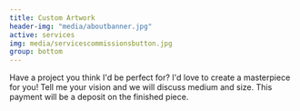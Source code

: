 ```yaml
---
title: Custom Artwork
header-img: "media/aboutbanner.jpg"
active: services
img: media/servicescommissionsbutton.jpg
group: bottom
---
```

Have a project you think I'd be perfect for? I'd love to create a masterpiece for you! Tell me your vision and we will discuss medium and size. This payment will be a deposit on the finished piece. 
